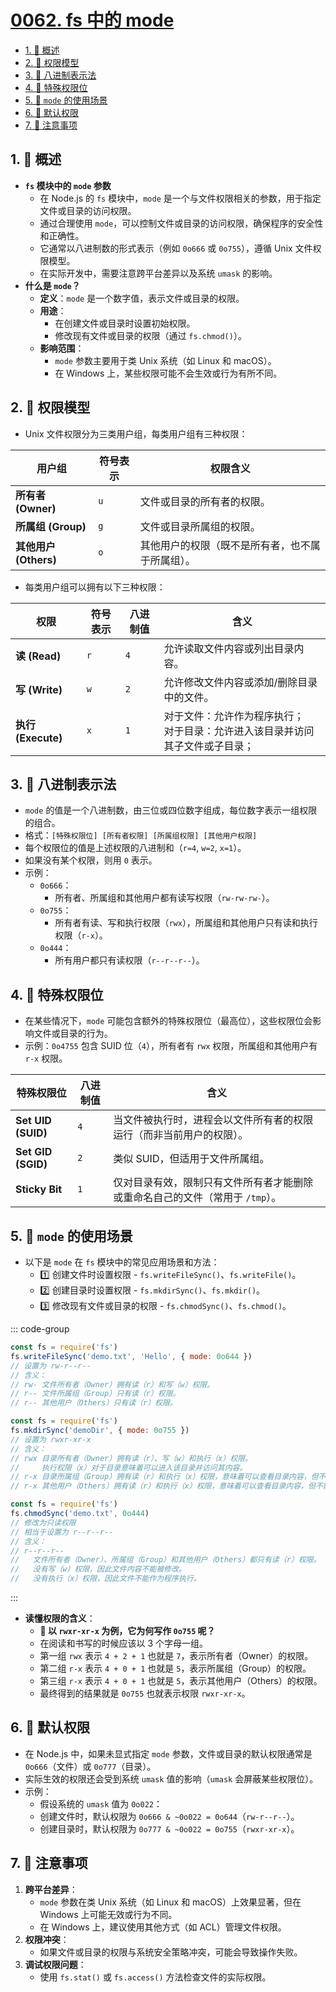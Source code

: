 # [0062. fs 中的 mode](https://github.com/Tdahuyou/TNotes.nodejs/tree/main/notes/0062.%20fs%20%E4%B8%AD%E7%9A%84%20mode)

<!-- region:toc -->

- [1. 📒 概述](#1--概述)
- [2. 📒 权限模型](#2--权限模型)
- [3. 📒 八进制表示法](#3--八进制表示法)
- [4. 📒 特殊权限位](#4--特殊权限位)
- [5. 📒 `mode` 的使用场景](#5--mode-的使用场景)
- [6. 📒 默认权限](#6--默认权限)
- [7. 📒 注意事项](#7--注意事项)

<!-- endregion:toc -->

## 1. 📒 概述

- **`fs` 模块中的 `mode` 参数**
  - 在 Node.js 的 `fs` 模块中，`mode` 是一个与文件权限相关的参数，用于指定文件或目录的访问权限。
  - 通过合理使用 `mode`，可以控制文件或目录的访问权限，确保程序的安全性和正确性。
  - 它通常以八进制数的形式表示（例如 `0o666` 或 `0o755`），遵循 Unix 文件权限模型。
  - 在实际开发中，需要注意跨平台差异以及系统 `umask` 的影响。
- **什么是 `mode`？**
  - **定义**：`mode` 是一个数字值，表示文件或目录的权限。
  - **用途**：
    - 在创建文件或目录时设置初始权限。
    - 修改现有文件或目录的权限（通过 `fs.chmod()`）。
  - **影响范围**：
    - `mode` 参数主要用于类 Unix 系统（如 Linux 和 macOS）。
    - 在 Windows 上，某些权限可能不会生效或行为有所不同。

## 2. 📒 权限模型

- Unix 文件权限分为三类用户组，每类用户组有三种权限：

| **用户组** | **符号表示** | **权限含义** |
| --- | --- | --- |
| **所有者 (Owner)** | `u` | 文件或目录的所有者的权限。 |
| **所属组 (Group)** | `g` | 文件或目录所属组的权限。 |
| **其他用户 (Others)** | `o` | 其他用户的权限（既不是所有者，也不属于所属组）。 |

- 每类用户组可以拥有以下三种权限：

| **权限** | **符号表示** | **八进制值** | **含义** |
| --- | --- | --- | --- |
| **读 (Read)** | `r` | `4` | 允许读取文件内容或列出目录内容。 |
| **写 (Write)** | `w` | `2` | 允许修改文件内容或添加/删除目录中的文件。 |
| **执行 (Execute)** | `x` | `1` | 对于文件：允许作为程序执行；<br>对于目录：允许进入该目录并访问其子文件或子目录； |

## 3. 📒 八进制表示法

- `mode` 的值是一个八进制数，由三位或四位数字组成，每位数字表示一组权限的组合。
- 格式：`[特殊权限位] [所有者权限] [所属组权限] [其他用户权限]`
- 每个权限位的值是上述权限的八进制和（`r=4`, `w=2`, `x=1`）。
- 如果没有某个权限，则用 `0` 表示。
- 示例：
  - `0o666`：
    - 所有者、所属组和其他用户都有读写权限（`rw-rw-rw-`）。
  - `0o755`：
    - 所有者有读、写和执行权限（`rwx`），所属组和其他用户只有读和执行权限（`r-x`）。
  - `0o444`：
    - 所有用户都只有读权限（`r--r--r--`）。

## 4. 📒 特殊权限位

- 在某些情况下，`mode` 可能包含额外的特殊权限位（最高位），这些权限位会影响文件或目录的行为。
- 示例：`0o4755` 包含 SUID 位（`4`），所有者有 `rwx` 权限，所属组和其他用户有 `r-x` 权限。

| **特殊权限位** | **八进制值** | **含义** |
| --- | --- | --- |
| **Set UID (SUID)** | `4` | 当文件被执行时，进程会以文件所有者的权限运行（而非当前用户的权限）。 |
| **Set GID (SGID)** | `2` | 类似 SUID，但适用于文件所属组。 |
| **Sticky Bit** | `1` | 仅对目录有效，限制只有文件所有者才能删除或重命名自己的文件（常用于 `/tmp`）。 |

## 5. 📒 `mode` 的使用场景

- 以下是 `mode` 在 `fs` 模块中的常见应用场景和方法：
  - 1️⃣ 创建文件时设置权限 - `fs.writeFileSync()`、`fs.writeFile()`。
  - 2️⃣ 创建目录时设置权限 - `fs.mkdirSync()`、`fs.mkdir()`。
  - 3️⃣ 修改现有文件或目录的权限 - `fs.chmodSync()`、`fs.chmod()`。

::: code-group

```js [1️⃣ 创建文件时设置权限]
const fs = require('fs')
fs.writeFileSync('demo.txt', 'Hello', { mode: 0o644 })
// 设置为 rw-r--r--
// 含义：
// rw- 文件所有者（Owner）拥有读（r）和写（w）权限。
// r-- 文件所属组（Group）只有读（r）权限。
// r-- 其他用户（Others）只有读（r）权限。
```

```js [2️⃣ 创建目录时设置权限]
const fs = require('fs')
fs.mkdirSync('demoDir', { mode: 0o755 })
// 设置为 rwxr-xr-x
// 含义：
// rwx 目录所有者（Owner）拥有读（r）、写（w）和执行（x）权限。
//     执行权限（x）对于目录意味着可以进入该目录并访问其内容。
// r-x 目录所属组（Group）拥有读（r）和执行（x）权限，意味着可以查看目录内容，但不能修改目录本身。
// r-x 其他用户（Others）拥有读（r）和执行（x）权限，意味着可以查看目录内容，但不能修改目录本身。
```

```js [3️⃣ 修改现有文件或目录的权限]
const fs = require('fs')
fs.chmodSync('demo.txt', 0o444)
// 修改为只读权限
// 相当于设置为 r--r--r--
// 含义：
// r--r--r--
//   文件所有者（Owner）、所属组（Group）和其他用户（Others）都只有读（r）权限。
//   没有写（w）权限，因此文件内容不能被修改。
//   没有执行（x）权限，因此文件不能作为程序执行。
```

:::

- **读懂权限的含义**：
  - **🤔 以 `rwxr-xr-x` 为例，它为何写作 `0o755` 呢？**
  - 在阅读和书写的时候应该以 3 个字母一组。
  - 第一组 `rwx` 表示 `4 + 2 + 1` 也就是 `7`，表示所有者（Owner）的权限。
  - 第二组 `r-x` 表示 `4 + 0 + 1` 也就是 `5`，表示所属组（Group）的权限。
  - 第三组 `r-x` 表示 `4 + 0 + 1` 也就是 `5`，表示其他用户（Others）的权限。
  - 最终得到的结果就是 `0o755` 也就表示权限 `rwxr-xr-x`。

## 6. 📒 默认权限

- 在 Node.js 中，如果未显式指定 `mode` 参数，文件或目录的默认权限通常是 `0o666`（文件）或 `0o777`（目录）。
- 实际生效的权限还会受到系统 `umask` 值的影响（`umask` 会屏蔽某些权限位）。
- 示例：
  - 假设系统的 `umask` 值为 `0o022`：
  - 创建文件时，默认权限为 `0o666 & ~0o022 = 0o644`（`rw-r--r--`）。
  - 创建目录时，默认权限为 `0o777 & ~0o022 = 0o755`（`rwxr-xr-x`）。

## 7. 📒 注意事项

1. **跨平台差异**：
   - `mode` 参数在类 Unix 系统（如 Linux 和 macOS）上效果显著，但在 Windows 上可能无效或行为不同。
   - 在 Windows 上，建议使用其他方式（如 ACL）管理文件权限。
2. **权限冲突**：
   - 如果文件或目录的权限与系统安全策略冲突，可能会导致操作失败。
3. **调试权限问题**：
   - 使用 `fs.stat()` 或 `fs.access()` 方法检查文件的实际权限。
